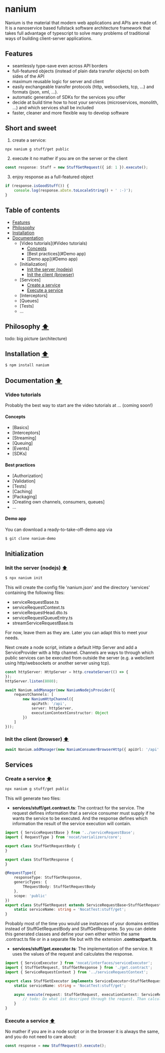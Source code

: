 # nanium

Nanium is the material that modern web applications and APIs are made of. It is a nanoservice based fullstack software
architecture framework that takes full advantage of typescript to solve many problems of traditional ways of building
client-server applications.

## Features

* seamlessly type-save even across API borders
* full-featured objects (instead of plain data transfer objects) on both sides of the API
* maximum reusable logic for server and client
* easily exchangeable transfer protocols (http, websockets, tcp, ...) and formats (json, xml, ...).
* automatic generation of SDKs for the services you offer
* decide at build time how to host your services (microservices, monolith, ...) and which services shall be included
* faster, cleaner and more flexible way to develop software

## Short and sweet

1. create a service:

```bash
npx nanium g stuff/get public
```

2. execute it no mather if you are on the server or the client

```ts
const response: Stuff = new StuffGetRequest({ id: 1 }).execute();
```

3. enjoy response as a full-featured object

```ts
if (response.isGoodStuff()) {
	console.log(response.aDate.toLocaleString() + ' :-)');
}
```

## Table of contents

- [Features](#Features)
- [Philosophy](#Philosophy)
- [Installation](#Installation)
- [Documentation](#Documentation)
    - [Video tutorials](#Video tutorials)
        - [Concepts](#Concepts)
        - [Best practices](#Demo app)
        - [Demo app](#Demo app)
    - [Initialization]
        - [Init the server (nodejs)](#init-the-server)
        - [Init the client (browser)](#init-the-client)
    - [Services]
        - [Create a service](#create-a-service)
        - [Execute a service](#execute-a-service)
    - [Interceptors]
    - [Queues]
    - [Tests]
    - ...

## Philosophy [⬆](#table-of-contents)

todo: big picture (architecture)

## Installation [⬆](#table-of-contents)

```bash
$ npm install nanium
```

## Documentation [⬆](#table-of-contents)

### Video tutorials

Probably the best way to start are the video tutorials at ...
(coming soon!)

#### Concepts

- [Basics]
- [Interceptors]
- [Streaming]
- [Queuing]
- [Events]
- [SDKs]

#### Best practices

- [Authorization]
- [Validation]
- [Tests]
- [Caching]
- [Packaging]
- [Creating own channels, consumers, queues]
- ...

#### Demo app

You can download a ready-to-take-off-demo app via

```bash
$ git clone nanium-demo
```

## Initialization

### Init the server (nodejs) [⬆](#table-of-contents)

```bash
$ npx nanium init
```

This will create the config file 'nanium.json' and the directory 'services' containing the following files:

- serviceRequestBase.ts
- serviceRequestContext.ts
- serviceRequestHead.dto.ts
- serviceRequestQueueEntry.ts
- streamServiceRequestBase.ts

For now, leave them as they are. Later you can adapt this to meet your needs.

Next create a node script, initiate a default Http Server and add a ServiceProvider with a http channel. Channels are
ways to through which public services can be executed from outside the server (e.g. a webclient using http/websockets or
another server using tcp).

```ts
const httpServer: HttpServer = http.createServer(() => {
});
httpServer.listen(8080);

await Nanium.addManager(new NaniumNodejsProvider({
	requestChannels: [
		new NaniumHttpChannel({
			apiPath: '/api',
			server: httpServer,
			executionContextConstructor: Object
		})
	]
}));
```

### Init the client (browser) [⬆](#table-of-contents)

```ts
await Nanium.addManager(new NaniumConsumerBrowserHttp({ apiUrl: '/api' }));
```

## Services

### Create a service [⬆](#table-of-contents)

```bash
npx nanium g stuff/get public
```

This will generate two files:

- __services/stuff/get.contract.ts__: The contract for the service. The request defines information that a service
  consumer must supply if he wants the service to be executed. And the response defines which information the result of
  the service execution will contain.

```ts
import { ServiceRequestBase } from '../serviceRequestBase';
import { RequestType } from 'nocat/serializers/core';

export class StuffGetRequestBody {
}

export class StuffGetResponse {
}

@RequestType({
	responseType: StuffGetResponse,
	genericTypes: {
		TRequestBody: StuffGetRequestBody
	},
	scope: 'public'
})
export class StuffGetRequest extends ServiceRequestBase<StuffGetRequestBody, StuffGetResponse> {
	static serviceName: string = 'NocatTest:stuff/get';
}

``` 

Probably most of the time you would use instances of your domains entities instead of StuffGetRequestBody and
StuffGetResponse. So you can delete this generated classes and define your own either within the same .contract.ts file
or in a separate file but with the extension __.contractpart.ts__.

- __services/stuff/get.executor.ts__: The implementation of the service. It uses the values of the request and
  calculates the response.

```ts
import { ServiceExecutor } from 'nocat/interfaces/serviceExecutor';
import { StuffGetRequest, StuffGetResponse } from './get.contract';
import { ServiceRequestContext } from '../serviceRequestContext';

export class StuffGetExecutor implements ServiceExecutor<StuffGetRequest, StuffGetResponse> {
	static serviceName: string = 'NocatTest:stuff/get';

	async execute(request: StuffGetRequest, executionContext: ServiceRequestContext): Promise<StuffGetResponse> {
		// todo: Do what ist descriped through the request. Than calculate and return the response.
	}
}
```

### Execute a service [⬆](#table-of-contents)

No mather if you are in a node script or in the browser it is always the same, and you do not need to care about:

```ts
const response = new StuffRequest().execute();
```
